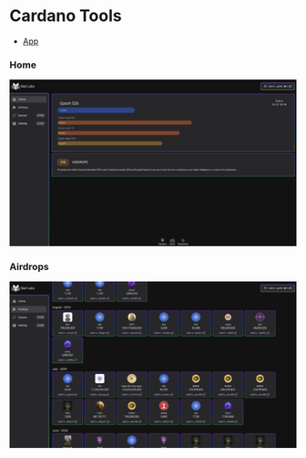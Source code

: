 # Cardano Tools

- [App](https://labs.badfoxmc.com)

### Home

<img src='./docs/home.png' />

### Airdrops

<img src='./docs/airdrops.png' />
